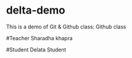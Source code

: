 # delta-demo
This is a demo of Git &amp; Github class: Github class

#Teacher
Sharadha khapra

#Student
Delata Student
